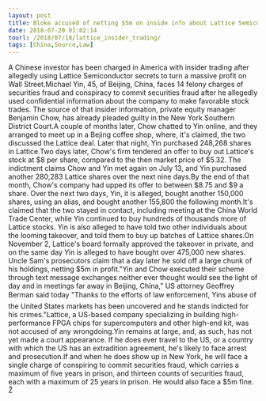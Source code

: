 ```yaml
---
layout: post
title: Bloke accused of netting $5m on inside info about Lattice Semiconductor
date: 2018-07-20 01:02:14
tourl: /2018/07/18/lattice_insider_trading/
tags: [China,Source,Law]
---
```

A Chinese investor has been charged in America with insider trading after allegedly using Lattice Semiconductor secrets to turn a massive profit on Wall Street.Michael Yin, 45, of Beijing, China, faces 14 felony charges of securities fraud and conspiracy to commit securities fraud after he allegedly used confidential information about the company to make favorable stock trades. The source of that insider information, private equity manager Benjamin Chow, has already pleaded guilty in the New York Southern District Court.A couple of months later, Chow chatted to Yin online, and they arranged to meet up in a Bejing coffee shop, where, it's claimed, the two discussed the Lattice deal. Later that night, Yin purchased 248,268 shares in Lattice.Two days later, Chow's firm tendered an offer to buy out Lattice's stock at $8 per share, compared to the then market price of $5.32. The indictment claims Chow and Yin met again on July 13, and Yin purchased another 280,283 Lattice shares over the next nine days.By the end of that month, Chow's company had upped its offer to between $8.75 and $9 a share. Over the next two days, Yin, it is alleged, bought another 150,000 shares, using an alias, and bought another 155,800 the following month.It's claimed that the two stayed in contact, including meeting at the China World Trade Center, while Yin continued to buy hundreds of thousands more of Lattice stocks. Yin is also alleged to have told two other individuals about the looming takeover, and told them to buy up batches of Lattice shares.On November 2, Lattice's board formally approved the takeover in private, and on the same day Yin is alleged to have bought over 475,000 new shares. Uncle Sam's prosecutors claim that a day later he sold off a large chunk of his holdings, netting $5m in profit."Yin and Chow executed their scheme through text message exchanges neither ever thought would see the light of day and in meetings far away in Beijing, China," US attorney Geoffrey Berman said today "Thanks to the efforts of law enforcement, Yins abuse of the United States markets has been uncovered and he stands indicted for his crimes."Lattice, a US-based company specializing in building high-performance FPGA chips for supercomputers and other high-end kit, was not accused of any wrongdoing.Yin remains at large, and, as such, has not yet made a court appearance. If he does ever travel to the US, or a country with which the US has an extradition agreement, he's likely to face arrest and prosecution.If and when he does show up in New York, he will face a single charge of conspiring to commit securities fraud, which carries a maximum of five years in prison, and thirteen counts of securities fraud, each with a maximum of 25 years in prison. He would also face a $5m fine. Ž